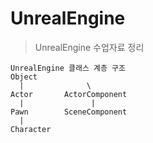 ﻿# UnrealEngine
> UnrealEngine 수업자료 정리

	UnrealEngine 클래스 계층 구조
	Object
	  |              \
	Actor       ActorComponent
	  |               |
	Pawn        SceneComponent
	  |
	Character

